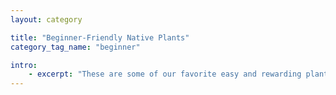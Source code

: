 ```yaml
---
layout: category

title: "Beginner-Friendly Native Plants"
category_tag_name: "beginner"

intro: 
    - excerpt: "These are some of our favorite easy and rewarding plants for the beginner native plant gardener. Source: <a href='/nursery/northcoast-cnps'>North Coast CNPS Nursery Committee</a>"
---
```

